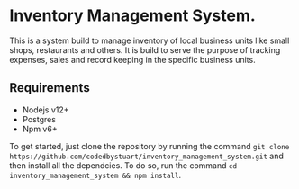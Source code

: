# Inventory Management System.
This is a system build to manage inventory of local business units like small shops,
restaurants and others. It is build to serve the purpose of tracking expenses, sales
and record keeping in the specific business units.

## Requirements
- Nodejs v12+
- Postgres
- Npm v6+

To get started, just clone the repository by running the command `git clone https://github.com/codedbystuart/inventory_management_system.git` and then install all the dependcies.
To do so, run the command `cd inventory_management_system && npm install`.